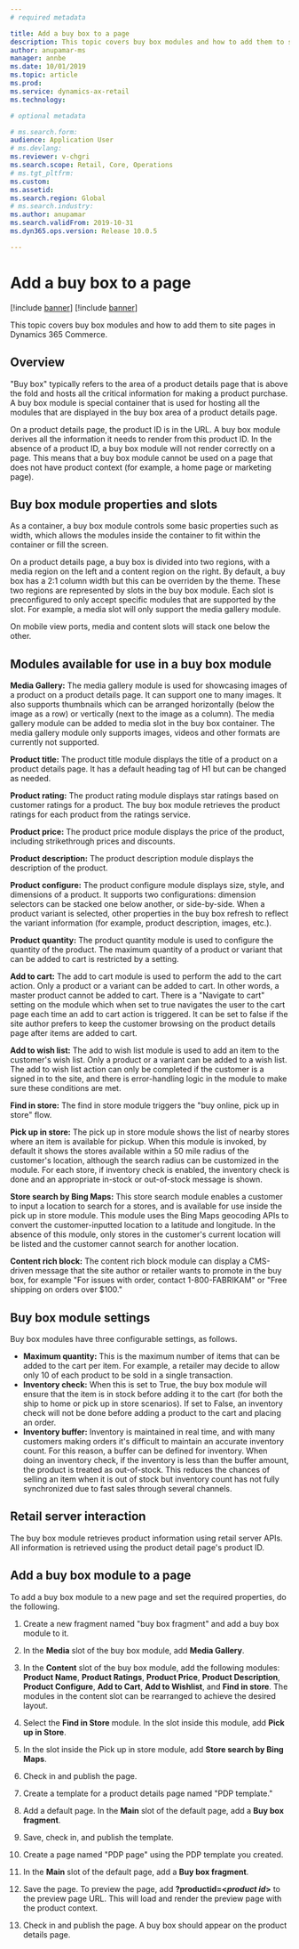 ```yaml
---
# required metadata

title: Add a buy box to a page
description: This topic covers buy box modules and how to add them to site pages in Dynamics 365 Commerce.
author: anupamar-ms
manager: annbe
ms.date: 10/01/2019
ms.topic: article
ms.prod: 
ms.service: dynamics-ax-retail
ms.technology: 

# optional metadata

# ms.search.form: 
audience: Application User
# ms.devlang: 
ms.reviewer: v-chgri
ms.search.scope: Retail, Core, Operations
# ms.tgt_pltfrm: 
ms.custom: 
ms.assetid: 
ms.search.region: Global
# ms.search.industry: 
ms.author: anupamar
ms.search.validFrom: 2019-10-31
ms.dyn365.ops.version: Release 10.0.5

---
```


# Add a buy box to a page

[!include [banner](../includes/preview-banner.md)]
[!include [banner](../includes/banner.md)]

This topic covers buy box modules and how to add them to site pages in Dynamics 365 Commerce.

## Overview

"Buy box" typically refers to the area of a product details page that is above the fold and hosts all the critical information for making a product purchase. A buy box module is special container that is used for hosting all the modules that are displayed in the buy box area of a product details page.  

On a product details page, the product ID is in the URL. A buy box module derives all the information it needs to render from this product ID. In the absence of a product ID, a buy box module will not render correctly on a page. This means that a buy box module cannot be used on a page that does not have product context (for example, a home page or marketing page). 

## Buy box module properties and slots 

As a container, a buy box module controls some basic properties such as width, which allows the modules inside the container to fit within the container or fill the screen.  

On a product details page, a buy box is divided into two regions, with a media region on the left and a content region on the right. By default, a buy box has a 2:1 column width but this can be overriden by the theme. These two regions are represented by slots in the buy box module. Each slot is preconfigured to only accept specific modules that are supported by the slot. For example, a media slot will only support the media gallery module.

On mobile view ports, media and content slots will stack one below the other.  

## Modules available for use in a buy box module

**Media Gallery:** The media gallery module is used for showcasing images of a product on a product details page. It can support one to many images. It also supports thumbnails which can be arranged horizontally (below the image as a row) or vertically (next to the image as a column). The media gallery module can be added to media slot in the buy box container. The media gallery module only supports  images, videos and other formats are currently not supported. 

**Product title:** The product title module displays the title of a product on a product details page. It has a default heading tag of H1 but can be changed as needed. 
                  
**Product rating:** The product rating module displays star ratings based on customer ratings for a product. The buy box module retrieves the product ratings for each product from the ratings service.

**Product price:** The product price module displays the price of the product, including strikethrough prices and discounts.  

**Product description:** The product description module displays the description of the product. 

**Product configure:** The product configure module displays size, style, and dimensions of a product. It supports two configurations: dimension selectors can be stacked one below another, or side-by-side. When a product variant is selected, other properties in the buy box refresh to reflect the variant information (for example, product description, images, etc.). 

**Product quantity:** The product quantity module is used to configure the quantity of the product. The maximum quantity of a product or variant that can be added to cart is restricted by a setting.

**Add to cart:** The add to cart module is used to perform the add to the cart action. Only a product or a variant can be added to cart. In other words, a master product cannot be added to cart. There is a "Navigate to cart" setting on the module which when set to true navigates the user to the cart page each time an add to cart action is triggered. It can be set to false if the site author prefers to keep the customer browsing on the product details page after items are added to cart.  

**Add to wish list:** The add to wish list module is used to add an item to the customer's wish list. Only a product or a variant can be added to a wish list. The add to wish list action can only be completed if the customer is a signed in to the site, and there is error-handling logic in the module to make sure these conditions are met.  

**Find in store:** The find in store module triggers the "buy online, pick up in store" flow. 

**Pick up in store:** The pick up in store module shows the list of nearby stores where an item is available for pickup. When this module is invoked, by default it shows the stores available within a 50 mile radius of the customer's location, although the search radius can be customized in the module. For each store, if inventory check is enabled, the inventory check is done and an appropriate in-stock or out-of-stock message is shown. 

**Store search by Bing Maps:** This store search module enables a customer to input a location to search for a stores, and is available for use inside the pick up in store module. This module uses the Bing Maps geocoding APIs to convert the customer-inputted location to a latitude and longitude. In the absence of this module, only stores in the customer's current location will be listed and the customer cannot search for another location.  

**Content rich block:** The content rich block module can display a CMS-driven message that the site author or retailer wants to promote in the buy box, for example "For issues with order, contact 1-800-FABRIKAM" or "Free shipping on orders over $100."  

## Buy box module settings 

Buy box modules have three configurable settings, as follows.

- **Maximum quantity:** This is the maximum number of items that can be added to the cart per item. For example, a retailer may decide to allow only 10 of each product to be sold in a single transaction.  
- **Inventory check:**  When this is set to True, the buy box module will ensure that the item is in stock before adding it to the cart (for both the ship to home or pick up in store scenarios). If set to False, an inventory check will not be done before adding a product to the cart and placing an order. 
- **Inventory buffer:** Inventory is maintained in real time, and with many customers making orders it's difficult to maintain an accurate inventory count. For this reason, a buffer can be defined for inventory. When doing an inventory check, if the inventory is less than the buffer amount, the product is treated as out-of-stock. This reduces the chances of selling an item when it is out of stock but inventory count has not fully synchronized due to fast sales through several channels.  

## Retail server interaction 

The buy box module retrieves product information using retail server APIs. All information is retrieved using the product detail page's product ID. 

## Add a buy box module to a page 

To add a buy box module to a new page and set the required properties, do the following.  

1. Create a new fragment named "buy box fragment" and add a buy box module to it.

1. In the **Media** slot of the buy box module, add **Media Gallery**. 

1. In the **Content** slot of the buy box module, add the following modules: **Product Name**, **Product Ratings**, **Product Price**, **Product Description**, **Product Configure**, **Add to Cart**, **Add to Wishlist**, and **Find in store**. The modules in the content slot can be rearranged to achieve the desired layout.  

1. Select the **Find in Store** module. In the slot inside this module, add **Pick up in Store**.  

1. In the slot inside the Pick up in store module, add **Store search by Bing Maps**.  

1. Check in and publish the page.

1. Create a template for a product details page named "PDP template."

1. Add a default page. In the **Main** slot of the default page, add a **Buy box fragment**.

1. Save, check in, and publish the template.

1. Create a page named "PDP page" using the PDP template you created. 

1. In the **Main** slot of the default page, add a **Buy box fragment**.

1. Save the page. To preview the page, add **?productid=&lt;*product id*&gt;** to the preview page URL. This will load and render the preview page with the product context. 

1. Check in and publish the page. A buy box should appear on the product details page.  
 

